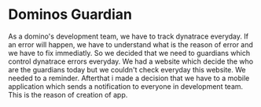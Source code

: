 # Dominos Guardian
As a domino's development team, we have to track dynatrace everyday.  If an error will happen, we have to understand what is the reason of error and we have to fix immediatly. So we decided that we need to guardians which control dynatrace errors everyday. We had a website which decide the who are the guardians today but we couldn't check everyday this website. We needed to a reminder. Afterthat i made a decision that we have to a mobile application which sends a notification to everyone in development team. This is the reason of creation of app.
